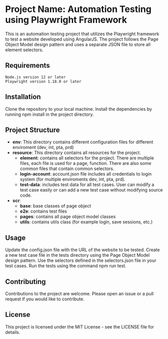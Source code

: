 # Project Name: Automation Testing using Playwright Framework
This is an automation testing project that utilizes the Playwright framework to test a website developed using AngularJS. The project follows the Page Object Model design pattern and uses a separate JSON file to store all element selectors.

## Requirements
````
Node.js version 12 or later
Playwright version 1.18.0 or later
````

## Installation
Clone the repository to your local machine.
Install the dependencies by running npm install in the project directory.

## Project Structure
- **env**: This directory contains different configuration files for different enviroment (dev, int, pta, prd)
- **resource**: This directory contains all resources for the project.
    - **element**: contains all selectors for the project. There are multiple files, each file is used for a page, function. There are also some common files that contain common selectors.
    - **login-account**: account.json file includes all credentials to login system (for multiple enviroments dev, int, pta, prd). 
    - **test-data**: includes test data for all test cases. User can modify a test case easily or can add a new test case without modifying source code.
- **scr**: 
    - **base**: base classes of page object
    - **e2e**: contains test files
    - **pages**: contains all page object model classes
    - **utils**: contains utils class (for example login, save sessions, etc.)


## Usage
Update the config.json file with the URL of the website to be tested.
Create a new test case file in the tests directory using the Page Object Model design pattern.
Use the selectors defined in the selectors.json file in your test cases.
Run the tests using the command npm run test.

## Contributing
Contributions to the project are welcome. Please open an issue or a pull request if you would like to contribute.

## License
This project is licensed under the MIT License - see the LICENSE file for details.


